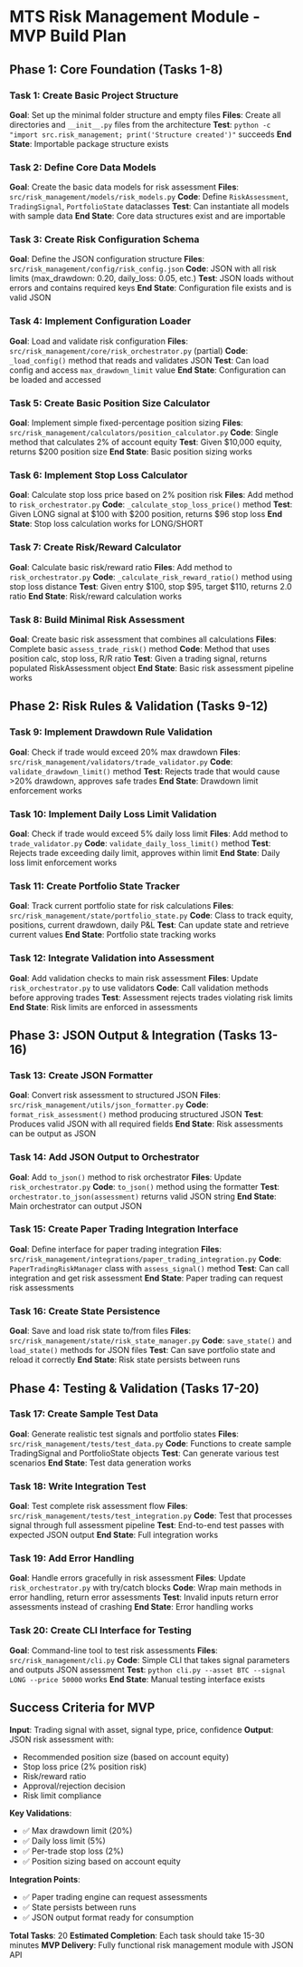 # MTS Risk Management Module - MVP Build Plan

## Phase 1: Core Foundation (Tasks 1-8)

### Task 1: Create Basic Project Structure
**Goal**: Set up the minimal folder structure and empty files
**Files**: Create all directories and `__init__.py` files from the architecture
**Test**: `python -c "import src.risk_management; print('Structure created')"` succeeds
**End State**: Importable package structure exists

### Task 2: Define Core Data Models
**Goal**: Create the basic data models for risk assessment
**Files**: `src/risk_management/models/risk_models.py`
**Code**: Define `RiskAssessment`, `TradingSignal`, `PortfolioState` dataclasses
**Test**: Can instantiate all models with sample data
**End State**: Core data structures exist and are importable

### Task 3: Create Risk Configuration Schema
**Goal**: Define the JSON configuration structure
**Files**: `src/risk_management/config/risk_config.json`
**Code**: JSON with all risk limits (max_drawdown: 0.20, daily_loss: 0.05, etc.)
**Test**: JSON loads without errors and contains required keys
**End State**: Configuration file exists and is valid JSON

### Task 4: Implement Configuration Loader
**Goal**: Load and validate risk configuration
**Files**: `src/risk_management/core/risk_orchestrator.py` (partial)
**Code**: `_load_config()` method that reads and validates JSON
**Test**: Can load config and access `max_drawdown_limit` value
**End State**: Configuration can be loaded and accessed

### Task 5: Create Basic Position Size Calculator
**Goal**: Implement simple fixed-percentage position sizing
**Files**: `src/risk_management/calculators/position_calculator.py`
**Code**: Single method that calculates 2% of account equity
**Test**: Given $10,000 equity, returns $200 position size
**End State**: Basic position sizing works

### Task 6: Implement Stop Loss Calculator
**Goal**: Calculate stop loss price based on 2% position risk
**Files**: Add method to `risk_orchestrator.py`
**Code**: `_calculate_stop_loss_price()` method
**Test**: Given LONG signal at $100 with $200 position, returns $96 stop loss
**End State**: Stop loss calculation works for LONG/SHORT

### Task 7: Create Risk/Reward Calculator
**Goal**: Calculate basic risk/reward ratio
**Files**: Add method to `risk_orchestrator.py`
**Code**: `_calculate_risk_reward_ratio()` method using stop loss distance
**Test**: Given entry $100, stop $95, target $110, returns 2.0 ratio
**End State**: Risk/reward calculation works

### Task 8: Build Minimal Risk Assessment
**Goal**: Create basic risk assessment that combines all calculations
**Files**: Complete basic `assess_trade_risk()` method
**Code**: Method that uses position calc, stop loss, R/R ratio
**Test**: Given a trading signal, returns populated RiskAssessment object
**End State**: Basic risk assessment pipeline works

## Phase 2: Risk Rules & Validation (Tasks 9-12)

### Task 9: Implement Drawdown Rule Validation
**Goal**: Check if trade would exceed 20% max drawdown
**Files**: `src/risk_management/validators/trade_validator.py`
**Code**: `validate_drawdown_limit()` method
**Test**: Rejects trade that would cause >20% drawdown, approves safe trades
**End State**: Drawdown limit enforcement works

### Task 10: Implement Daily Loss Limit Validation
**Goal**: Check if trade would exceed 5% daily loss limit
**Files**: Add method to `trade_validator.py`
**Code**: `validate_daily_loss_limit()` method
**Test**: Rejects trade exceeding daily limit, approves within limit
**End State**: Daily loss limit enforcement works

### Task 11: Create Portfolio State Tracker
**Goal**: Track current portfolio state for risk calculations
**Files**: `src/risk_management/state/portfolio_state.py`
**Code**: Class to track equity, positions, current drawdown, daily P&L
**Test**: Can update state and retrieve current values
**End State**: Portfolio state tracking works

### Task 12: Integrate Validation into Assessment
**Goal**: Add validation checks to main risk assessment
**Files**: Update `risk_orchestrator.py` to use validators
**Code**: Call validation methods before approving trades
**Test**: Assessment rejects trades violating risk limits
**End State**: Risk limits are enforced in assessments

## Phase 3: JSON Output & Integration (Tasks 13-16)

### Task 13: Create JSON Formatter
**Goal**: Convert risk assessment to structured JSON
**Files**: `src/risk_management/utils/json_formatter.py`
**Code**: `format_risk_assessment()` method producing structured JSON
**Test**: Produces valid JSON with all required fields
**End State**: Risk assessments can be output as JSON

### Task 14: Add JSON Output to Orchestrator
**Goal**: Add `to_json()` method to risk orchestrator
**Files**: Update `risk_orchestrator.py`
**Code**: `to_json()` method using the formatter
**Test**: `orchestrator.to_json(assessment)` returns valid JSON string
**End State**: Main orchestrator can output JSON

### Task 15: Create Paper Trading Integration Interface
**Goal**: Define interface for paper trading integration
**Files**: `src/risk_management/integrations/paper_trading_integration.py`
**Code**: `PaperTradingRiskManager` class with `assess_signal()` method
**Test**: Can call integration and get risk assessment
**End State**: Paper trading can request risk assessments

### Task 16: Create State Persistence
**Goal**: Save and load risk state to/from files
**Files**: `src/risk_management/state/risk_state_manager.py`
**Code**: `save_state()` and `load_state()` methods for JSON files
**Test**: Can save portfolio state and reload it correctly
**End State**: Risk state persists between runs

## Phase 4: Testing & Validation (Tasks 17-20)

### Task 17: Create Sample Test Data
**Goal**: Generate realistic test signals and portfolio states
**Files**: `src/risk_management/tests/test_data.py`
**Code**: Functions to create sample TradingSignal and PortfolioState objects
**Test**: Can generate various test scenarios
**End State**: Test data generation works

### Task 18: Write Integration Test
**Goal**: Test complete risk assessment flow
**Files**: `src/risk_management/tests/test_integration.py`
**Code**: Test that processes signal through full assessment pipeline
**Test**: End-to-end test passes with expected JSON output
**End State**: Full integration works

### Task 19: Add Error Handling
**Goal**: Handle errors gracefully in risk assessment
**Files**: Update `risk_orchestrator.py` with try/catch blocks
**Code**: Wrap main methods in error handling, return error assessments
**Test**: Invalid inputs return error assessments instead of crashing
**End State**: Error handling works

### Task 20: Create CLI Interface for Testing
**Goal**: Command-line tool to test risk assessments
**Files**: `src/risk_management/cli.py`
**Code**: Simple CLI that takes signal parameters and outputs JSON assessment
**Test**: `python cli.py --asset BTC --signal LONG --price 50000` works
**End State**: Manual testing interface exists

## Success Criteria for MVP

**Input**: Trading signal with asset, signal type, price, confidence
**Output**: JSON risk assessment with:
- Recommended position size (based on account equity)
- Stop loss price (2% position risk)
- Risk/reward ratio
- Approval/rejection decision
- Risk limit compliance

**Key Validations**:
- ✅ Max drawdown limit (20%)
- ✅ Daily loss limit (5%)
- ✅ Per-trade stop loss (2%)
- ✅ Position sizing based on account equity

**Integration Points**:
- ✅ Paper trading engine can request assessments
- ✅ State persists between runs
- ✅ JSON output format ready for consumption

**Total Tasks**: 20
**Estimated Completion**: Each task should take 15-30 minutes
**MVP Delivery**: Fully functional risk management module with JSON API